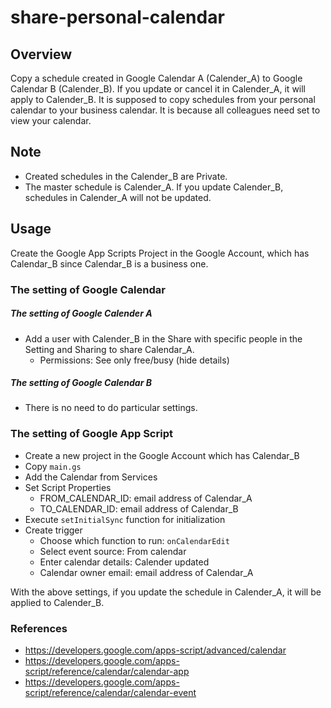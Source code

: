 # share-personal-calendar

## Overview
Copy a schedule created in Google Calendar A (Calender_A) to Google Calendar B (Calender_B). If you update or cancel it in Calender_A, it will apply to Calender_B.
It is supposed to copy schedules from your personal calendar to your business calendar. It is because all colleagues need set to view your calendar.

## Note
- Created schedules in the Calender_B are Private.
- The master schedule is Calender_A. If you update Calender_B, schedules in Calender_A will not be updated.

## Usage
Create the Google App Scripts Project in the Google Account, which has Calendar_B since Calendar_B is a business one.

### The setting of Google Calendar
##### The setting of Google Calender A
- Add a user with Calender_B in the Share with specific people in the Setting and Sharing to share Calendar_A. 
  - Permissions: See only free/busy (hide details)

##### The setting of Google Calendar B
- There is no need to do particular settings.


### The setting of Google App Script
- Create a new project in the Google Account which has Calendar_B
- Copy `main.gs`
- Add the Calendar from Services
- Set Script Properties
  - FROM_CALENDAR_ID: email address of Calendar_A
  - TO_CALENDAR_ID: email address of Calendar_B
- Execute `setInitialSync` function for initialization
- Create trigger
  - Choose which function to run: `onCalendarEdit`
  - Select event source: From calendar
  - Enter calendar details: Calender updated
  - Calendar owner email: email address of Calendar_A


With the above settings, if you update the schedule in Calender_A, it will be applied to Calender_B.

### References
- https://developers.google.com/apps-script/advanced/calendar
- https://developers.google.com/apps-script/reference/calendar/calendar-app
- https://developers.google.com/apps-script/reference/calendar/calendar-event
